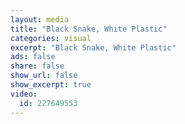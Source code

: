 ```yaml
---
layout: media
title: "Black Snake, White Plastic"
categories: visual
excerpt: "Black Snake, White Plastic"
ads: false
share: false
show_url: false
show_excerpt: true
video:
  id: 227649553
---
```

